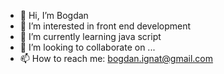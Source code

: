 - 👋 Hi, I’m Bogdan
- 👀 I’m interested in front end development
- 🌱 I’m currently learning java script
- 💞️ I’m looking to collaborate on ...
- 📫 How to reach me: bogdan.ignat@gmail.com

<!---
bogdanignat/bogdanignat is a ✨ special ✨ repository because its `README.md` (this file) appears on your GitHub profile.
You can click the Preview link to take a look at your changes.
--->

